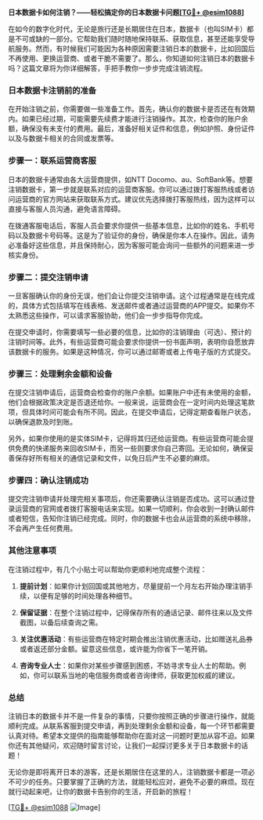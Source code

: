 **日本数据卡如何注销？——轻松搞定你的日本数据卡问题[[TG💪+ @esim1088](https://t.me/s/esim1088)]**

在如今的数字化时代，无论是旅行还是长期居住在日本，数据卡（也叫SIM卡）都是不可或缺的一部分。它帮助我们随时随地保持联系、获取信息，甚至还能享受导航服务。然而，有时候我们可能因为各种原因需要注销日本的数据卡，比如回国后不再使用、更换运营商、或者干脆不需要了。那么，你知道如何注销日本的数据卡吗？这篇文章将为你详细解答，手把手教你一步步完成注销流程。

### 日本数据卡注销前的准备

在开始注销之前，你需要做一些准备工作。首先，确认你的数据卡是否还在有效期内。如果已经过期，可能需要先续费才能进行注销操作。其次，检查你的账户余额，确保没有未支付的费用。最后，准备好相关证件和信息，例如护照、身份证件以及与数据卡相关的合同或发票等。

### 步骤一：联系运营商客服

日本的数据卡通常由各大运营商提供，如NTT Docomo、au、SoftBank等。想要注销数据卡，第一步就是联系对应的运营商客服。你可以通过拨打客服热线或者访问运营商的官方网站来获取联系方式。建议优先选择拨打客服热线，因为这样可以直接与客服人员沟通，避免语言障碍。

在拨通客服电话后，客服人员会要求你提供一些基本信息，比如你的姓名、手机号码以及数据卡号码等。这是为了验证你的身份，确保是你本人在操作。因此，请务必准备好这些信息，并且保持耐心，因为客服可能会询问一些额外的问题来进一步核实身份。

### 步骤二：提交注销申请

一旦客服确认你的身份无误，他们会让你提交注销申请。这个过程通常是在线完成的，具体方式包括填写在线表格、发送邮件或者通过运营商的APP提交。如果你不太熟悉这些操作，可以请求客服协助，他们会一步步指导你完成。

在提交申请时，你需要填写一些必要的信息，比如你的注销理由（可选）、预计的注销时间等。此外，有些运营商可能会要求你提供一份书面声明，表明你自愿放弃该数据卡的服务。如果是这种情况，你可以通过邮寄或者上传电子版的方式提交。

### 步骤三：处理剩余金额和设备

在提交注销申请后，运营商会检查你的账户余额。如果账户中还有未使用的金额，他们会根据政策决定是否退还给你。一般来说，运营商会在一定时间内处理这笔款项，但具体时间可能会有所不同。因此，在提交申请后，记得定期查看账户状态，以确保退款及时到账。

另外，如果你使用的是实体SIM卡，记得将其归还给运营商。有些运营商可能会提供免费的快递服务来回收SIM卡，而另一些则要求你自己寄回。无论如何，确保妥善保存好所有相关的通信记录和文件，以免日后产生不必要的麻烦。

### 步骤四：确认注销成功

提交完注销申请并处理完相关事项后，你还需要确认注销是否成功。这可以通过登录运营商的官网或者拨打客服电话来实现。如果一切顺利，你会收到一封确认邮件或者短信，告知你注销已经完成。同时，你的数据卡也会从运营商的系统中移除，不会再产生任何费用。

### 其他注意事项

在注销过程中，有几个小贴士可以帮助你更顺利地完成整个流程：

1. **提前计划**：如果你计划回国或其他地方，尽量提前一个月左右开始办理注销手续，以便有足够的时间处理各种细节。
   
2. **保留证据**：在整个注销过程中，记得保存所有的通话记录、邮件往来以及文件截图，以备后续查询之需。

3. **关注优惠活动**：有些运营商在特定时期会推出注销优惠活动，比如赠送礼品券或者返还部分金额。留意这些信息，或许能为你省下一笔开销。

4. **咨询专业人士**：如果你对某些步骤感到困惑，不妨寻求专业人士的帮助。例如，你可以联系当地的电信服务商或者咨询律师，获取更加权威的建议。

### 总结

注销日本的数据卡并不是一件复杂的事情，只要你按照正确的步骤进行操作，就能顺利完成。从联系客服到提交申请，再到处理剩余金额和设备，每一个环节都需要认真对待。希望本文提供的指南能够帮助你在面对这一问题时更加从容不迫。如果你还有其他疑问，欢迎随时留言讨论，让我们一起探讨更多关于日本数据卡的话题！

无论你是即将离开日本的游客，还是长期居住在这里的人，注销数据卡都是一项必不可少的任务。只要掌握了正确的方法，就能轻松应对，避免不必要的麻烦。现在就行动起来吧，让你的数据卡告别你的生活，开启新的旅程！

[[TG💪+ @esim1088](https://t.me/s/esim1088) ![Image](https://i.postimg.cc/4NQfJmqS/Snipaste-2025-05-13-00-14-12.png)]